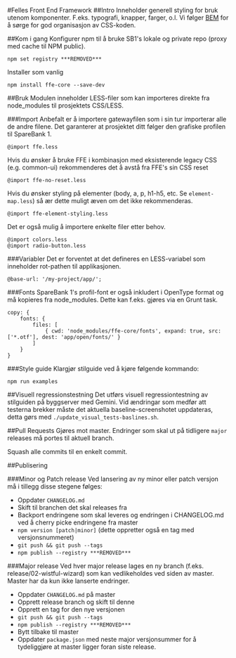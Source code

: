 #Felles Front End Framework
##Intro
Inneholder generell styling for bruk utenom komponenter. F.eks. typografi, knapper, farger, o.l. Vi følger
[BEM](https://en.bem.info/) for å sørge for god organisasjon av CSS-koden.

##Kom i gang
Konfigurer npm til å bruke SB1's lokale og private repo (proxy med cache til NPM public).

    npm set registry ***REMOVED***

Installer som vanlig

    npm install ffe-core --save-dev

##Bruk
Modulen inneholder LESS-filer som kan importeres direkte fra node_modules til prosjektets CSS/LESS.

###Import
Anbefalt er å importere gatewayfilen som i sin tur importerar alle de andre filene. Det garanterer at prosjektet ditt følger den grafiske profilen til SpareBank 1.

    @import ffe.less

Hvis du ønsker å bruke FFE i kombinasjon med eksisterende legacy CSS (e.g. common-ui) rekommenderes det å avstå fra FFE's sin CSS reset

    @import ffe-no-reset.less

Hvis du ønsker styling på elementer (body, a, p, h1-h5, etc. Se `element-map.less`) så ær dette muligt  æven om det ikke rekommenderas.

    @import ffe-element-styling.less

Det er også mulig å importere enkelte filer etter behov.

    @import colors.less
    @import radio-button.less

###Variabler
Det er forventet at det defineres en LESS-variabel som inneholder rot-pathen til applikasjonen.

    @base-url: '/my-project/app/';

###Fonts
SpareBank 1's profil-font er også inkludert i OpenType format og må kopieres fra node_modules.
Dette kan f.eks. gjøres via en Grunt task.

    copy: {
        fonts: {
            files: [
                { cwd: 'node_modules/ffe-core/fonts', expand: true, src: ['*.otf'], dest: 'app/open/fonts/' }
            ]
        }
    }

###Style guide
Klargjør stilguide ved å kjøre følgende kommando:

    npm run examples

##Visuell regressionstestning
Det utførs visuell regressiontestning av stilguiden på byggserver med Gemini. Vid ændringar som medfør att testerna
brekker måste det aktuella baseline-screenshotet uppdateras, detta gørs med `./update_visual_tests-baslines.sh`.

##Pull Requests
Gjøres mot master. Endringer som skal ut på tidligere `major` releases må portes til aktuell branch.

Squash alle commits til en enkelt commit.

##Publisering

###Minor og Patch release
Ved lansering av ny minor eller patch versjon må i tillegg disse stegene følges:

- Oppdater `CHANGELOG.md`
- Skift til branchen det skal releases fra
- Backport endringene som skal leveres og endringen i CHANGELOG.md ved å cherry picke endringene fra master
- `npm version [patch|minor]` (dette oppretter også en tag med versjonsnummeret)
- `git push && git push --tags`
- `npm publish --registry ***REMOVED***`

###Major release
Ved hver major release lages en ny branch (f.eks. release/02-wistful-wizard) som kan vedlikeholdes ved siden av master. Master har da kun ikke lanserte endringer.

- Oppdater `CHANGELOG.md` på master
- Opprett release branch og skift til denne
- Opprett en tag for den nye versjonen
- `git push && git push --tags`
- `npm publish --registry ***REMOVED***`
- Bytt tilbake til master
- Oppdater `package.json` med neste major versjonsummer for å tydeliggjøre at master ligger foran siste release.
